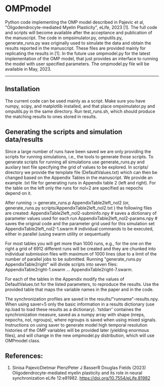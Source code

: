 # OMPmodel

Python code implementing the OMP model described in Pajevic et al, "Oligodendrocyte-mediated Myelin Plasticity", eLife, 2023 [1]. The full code and scripts will become available after the acceptance and publication of the manuscript.  The code in ompsimulator.py, omputils.py, generate_runs.py was originally used to simulate the data and obtain the results reported in the manuscript. These files are provided mainly for replicating the results in [1]. In the future use ompmodel.py for the latest implementation of the OMP model, that just provides an interface to running the model with user specified parameters. The ompmodel.py file will be available in May, 2023.

------------------------------------------------------------------------------------------------------------------------------

## Installation

The current code can be used mainly as a script. Make sure you have numpy, scipy, and matplotlib installed, and that place ompsimulator.py and omputils.py in the same directory. Run test_runs.sh, which should produce the matching results to ones stored in results.

## Generating the scripts and simulation data/results

Since a large number of runs have been saved we are only providing the scripts for running simulations, i.e., the tools to generate those scripts. To generate scripts for running all simulations use generate_runs.py and auxilary text file specifying the grid of values to be explored. In scripts/ directory we provide the template file (DefaultValues.txt) which can then be changed based on the Appendix Tables in the manuscript. We provide an example .txt file for generating runs in Appendix table 2 (left and right). For the table on the left only the runs for nol=2 are specified as nepochs depend on it.

After running :> generate_runs.p AppendixTable2left_nol2    (or, generate_runs.py scripts/AppendixTable2left_nol2.txt ) the following files are created:
 AppendixTable2left_nol2-subminfo.npy  # saves a dictionary of parameter values used for each run
 AppendixTable2left_nol2-params.npy    # saves the original code and the parameter grid used for this simulation set
 AppendixTable2left_nol2-1.swarm       # individual commands to be executed, either in parallel (using swarm utility or sequentually

 For most tables you will get more than 1000 runs, e.g., for the one on the right a grid of 6912 different runs will be created and they are chunked into individual submission files with maximum of 1000 lines (due to a limit of the number of parallel jobs to be submitted. Running "generate_runs.py AppendixTable2right" will divide scripts into seven files:  AppendixTable2right-1.swarm ...  AppendixTable2right-7.swarm.

 For each of the tables in the Appendix modify the values of DefaultValues.txt for the listed parameters, to reproduce the results. Use the provided table that maps the variable names in the paper and in the code.

The synchronization profiles are saved in the results/"runname"-results.npy. When using saver=5 only the basic information in a results dictionary (use np.load to load these results as a dictionary). 'tstdarr' containes the synchronization measure, saved as a numpy array with shape (nreps, nepochs, nol, ngroups), where ngroups is saved when using mixed signals. Instructions on using saver to generate model high temporal resolution histories of the OMP variables will be provided later (yielding enormous files), and will change in the new ompmodel.py distribution, which will use OMPmodel class.

## References:

1. Sinisa PajevicDietmar PlenzPeter J BasserR Douglas Fields (2023) Oligodendrocyte-mediated myelin plasticity and its role in neural synchronization eLife 12:e81982.  https://doi.org/10.7554/eLife.81982
